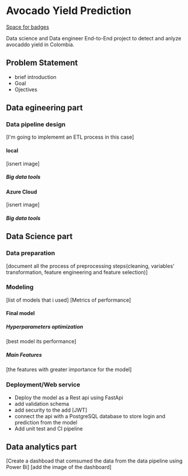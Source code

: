 # Avocado Yield Prediction
[Space for badges](url)

Data science and Data engineer End-to-End project to detect and anlyze avocaddo yield in Colombia.

## Problem Statement
- brief introduction
- Goal
- Ojectives


## Data egineering part
### Data pipeline design 
[I'm going to implememt an ETL process in this case]
#### local 
[isnert image]
##### Big data tools
#### Azure Cloud 
[isnert image] 
##### Big data tools

## Data Science part
### Data preparation
[document all the process of preprocessing steps(cleaning, variables' transformation, feature engineering and feature selection)]

### Modeling 
[list of models that i used]
[Metrics of performance]

#### Final model
##### Hyperparameters optimization
[best model its performance]

##### Main Features
[the features with greater importance for the model]

### Deployment/Web service
- Deploy the model as a Rest api using FastApi
- add validation schema
- add security to the add [JWT]
- connect the api with a PostgreSQL database to store login and prediction from the model
- Add unit test and CI pipeline

## Data analytics part
[Create a dashboad that comsumed the data from the data pipeline using Power Bi]
[add the image of the dashboard]

